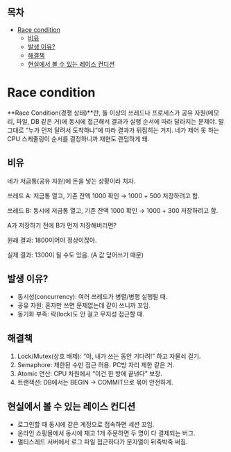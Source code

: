 <!-- TOC START -->

## 목차

- [Race condition](#race-condition)
  - [비유](#비유)
  - [발생 이유?](#발생-이유)
  - [해결책](#해결책)
  - [현실에서 볼 수 있는 레이스 컨디션](#현실에서-볼-수-있는-레이스-컨디션)

<!-- TOC END -->

# Race condition

**Race Condition(경쟁 상태)**란, 둘 이상의 쓰레드나 프로세스가 공유 자원(메모리, 파일, DB 같은 거)에 동시에 접근해서 결과가 실행 순서에 따라 달라지는 문제야.
말 그대로 “누가 먼저 달려서 도착하냐”에 따라 결과가 뒤집히는 거지. 네가 제어 못 하는 CPU 스케줄링이 순서를 결정하니까 재현도 랜덤하게 돼.

## 비유 

네가 저금통(공유 자원)에 돈을 넣는 상황이라 치자.

쓰레드 A: 저금통 열고, 기존 잔액 1000 확인 → 1000 + 500 저장하려고 함.

쓰레드 B: 동시에 저금통 열고, 기존 잔액 1000 확인 → 1000 + 300 저장하려고 함.

A가 저장하기 전에 B가 먼저 저장해버리면?

원래 결과: 1800이어야 정상이잖아.

실제 결과: 1300이 될 수도 있음. (A 값 덮어쓰기 때문)

## 발생 이유?

- 동시성(concurrency): 여러 쓰레드가 병렬/병행 실행될 때.
- 공유 자원: 혼자만 쓰면 문제없는데 같이 쓰니까 꼬임.
- 동기화 부족: 락(lock)도 안 걸고 무지성 접근할 때.

## 해결책 

1. Lock/Mutex(상호 배제): “야, 내가 쓰는 동안 기다려!” 하고 자물쇠 걸기.
2. Semaphore: 제한된 수만 접근 허용. PC방 자리 제한 같은 거.
3. Atomic 연산: CPU 차원에서 “이건 한 방에 끝낸다” 보장.
4. 트랜잭션: DB에서는 BEGIN → COMMIT으로 묶어 안전하게.

## 현실에서 볼 수 있는 레이스 컨디션

 * 로그인할 때 동시에 같은 계정으로 접속하면 세션 꼬임.
 * 온라인 쇼핑몰에서 동시에 재고 1개 주문하면 두 명이 다 결제되는 버그.
 * 멀티스레드 서버에서 로그 파일 접근하다가 문자열이 뒤죽박죽 써짐.
